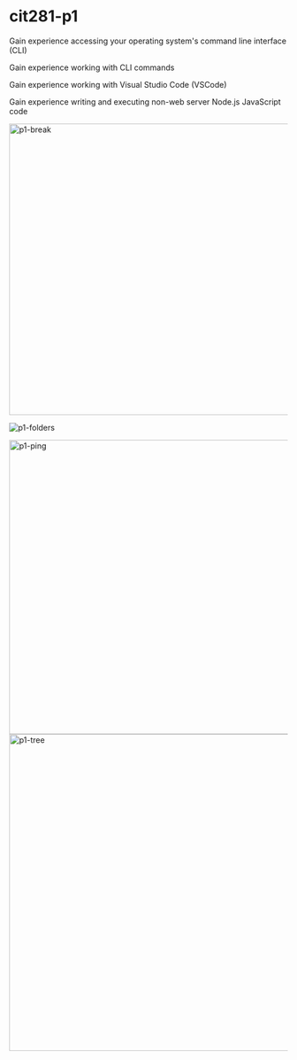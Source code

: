 # cit281-p1


Gain experience accessing your operating system's command line interface (CLI)

Gain experience working with CLI commands

Gain experience working with Visual Studio Code (VSCode)

Gain experience writing and executing non-web server Node.js JavaScript code



<img width="526" alt="p1-break" src="https://github.com/wchen10/cit281-p1/assets/133428171/65df3b6e-e66b-47a4-9e22-d30005092b29">

![p1-folders](https://github.com/wchen10/cit281-p1/assets/133428171/72b48351-e508-4b6c-b741-8a290c05a2a8)

<img width="531" alt="p1-ping" src="https://github.com/wchen10/cit281-p1/assets/133428171/a64a75ad-7d0a-4b4b-aea8-35db2eab9d29">

<img width="572" alt="p1-tree" src="https://github.com/wchen10/cit281-p1/assets/133428171/6066a8f2-1ac4-472d-b31c-4044a64c1111">
